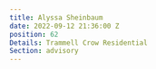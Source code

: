 ```yaml
---
title: Alyssa Sheinbaum
date: 2022-09-12 21:36:00 Z
position: 62
Details: Trammell Crow Residential
Section: advisory
---
```


